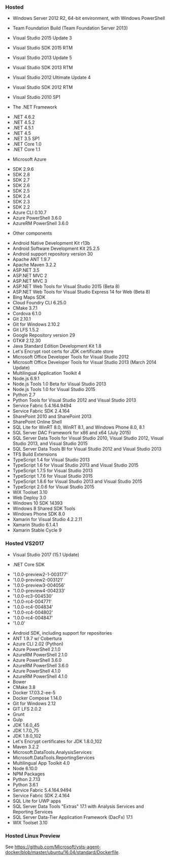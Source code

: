 ### Hosted

* Windows Server 2012 R2, 64-bit environment, with Windows PowerShell
* Team Foundation Build (Team Foundation Server 2013)
* Visual Studio 2015 Update 3
* Visual Studio SDK 2015 RTM
* Visual Studio 2013 Update 5
* Visual Studio SDK 2013 RTM
* Visual Studio 2012 Ultimate Update 4
* Visual Studio SDK 2012 RTM
* Visual Studio 2010 SP1

* The .NET Framework 
 - .NET 4.6.2
 - .NET 4.5.2
 - .NET 4.5.1
 - .NET 4.5
 - .NET 3.5 SP1
 - .NET Core 1.0
 - .NET Core 1.1

* Microsoft Azure
 - SDK 2.9.6
 - SDK 2.8
 - SDK 2.7
 - SDK 2.6
 - SDK 2.5
 - SDK 2.4
 - SDK 2.3
 - SDK 2.2
 - Azure CLI 0.10.7
 - Azure PowerShell 3.6.0
 - AzureRM PowerShell 3.6.0

* Other components
 - Android Native Development Kit r13b
 - Android Software Development Kit 25.2.5
 - Android support repository version 30
 - Apache ANT 1.9.7
 - Apache Maven 3.2.2
 - ASP.NET 3.5
 - ASP.NET MVC 2
 - ASP.NET MVC 3
 - ASP.NET Web Tools for Visual Studio 2015 (Beta 8)
 - ASP.NET Web Tools for Visual Studio Express 14 for Web (Beta 8)
 - Bing Maps SDK
 - Cloud Foundry CLI 6.25.0
 - CMake 3.7.1
 - Cordova 6.1.0
 - Git 2.10.1
 - Git for Windows 2.10.2
 - Git LFS 1.5.2
 - Google Repository version 29
 - GTK# 2.12.30
 - Java Standard Edition Development Kit 1.8
 - Let's Encrypt root certs for JDK certificate store
 - Microsoft Office Developer Tools for Visual Studio 2012
 - Microsoft Office Developer Tools for Visual Studio 2013 (March 2014 Update)
 - Multilingual Application Toolkit 4
 - Node.js 6.9.1
 - Node.js Tools 1.0 Beta for Visual Studio 2013
 - Node.js Tools 1.0 for Visual Studio 2015
 - Python 2.7
 - Python Tools for Visual Studio 2012 and Visual Studio 2013
 - Service Fabric 5.4.164.9494
 - Service Fabric SDK 2.4.164
 - SharePoint 2010 and SharePoint 2013
 - SharePoint Online Shell
 - SQL Lite for WinRT 8.0, WinRT 8.1, and Windows Phone 8.0, 8.1
 - SQL Server DAC Framework for x86 and x64 (July 2015)
 - SQL Server Data Tools for Visual Studio 2010, Visual Studio 2012, Visual Studio 2013, and Visual Studio 2015
 - SQL Server Data Tools BI for Visual Studio 2012 and Visual Studio 2013
 - TFS Build Extensions
 - TypeScript 1.4 for Visual Studio 2013
 - TypeScript 1.6 for Visual Studio 2013 and Visual Studio 2015
 - TypeScript 1.7.5 for Visual Studio 2013
 - TypeScript 1.7.6 for Visual Studio 2015
 - TypeScript 1.8.6 for Visual Studio 2013 and Visual Studio 2015
 - TypeScript 2.0.6 for Visual Studio 2015
 - WIX Toolset 3.10
 - Web Deploy 3.0
 - Windows 10 SDK 14393
 - Windows 8 Shared SDK Tools
 - Windows Phone SDK 8.0
 - Xamarin for Visual Studio 4.2.2.11
 - Xamarin Studio 6.1.4.1
 - Xamarin Stable Cycle 9

### Hosted VS2017

* Visual Studio 2017 (15.1 Update)

* .NET Core SDK 
 - '1.0.0-preview2-1-003177'
 - '1.0.0-preview2-003121'
 - '1.0.0-preview3-004056'
 - '1.0.0-preview4-004233'
 - '1.0.0-rc3-004530'
 - '1.0.0-rc4-004771'
 - '1.0.0-rc4-004834'
 - '1.0.0-rc4-004802'
 - '1.0.0-rc4-004847'
 - '1.0.0'

* Android SDK, including support for repositories
* ANT 1.9.7 w/ Cobertura
* Azure CLI 2.02 (Python)
* Azure PowerShell 2.1.0
* AzureRM PowerShell 2.1.0
* Azure PowerShell 3.6.0
* AzureRM PowerShell 3.6.0
* Azure PowerShell 4.1.0
* AzureRM PowerShell 4.1.0
* Bower
* CMake 3.8
* Docker 17.03.2-ee-5
* Docker Compose 1.14.0
* Git for Windows 2.12
* GIT LFS 2.0.2
* Grunt
* Gulp
* JDK 1.6.0_45
* JDK 1.7.0_75
* JDK 1.8.0_102
* Let's Encrypt certificates for JDK 1.8.0_102
* Maven 3.2.2
* Microsoft.DataTools.AnalysisServices
* Microsoft.DataTools.ReportingServices
* Multilingual App Toolkit 4.0
* Node 6.10.0
* NPM Packages
* Python 2.7.13
* Python 3.6.1
* Service Fabric 5.4.164.9494
* Service Fabric SDK 2.4.164
* SQL Lite for UWP apps
* SQL Server Data Tools "Extras" 17.1 with Analysis Services and Reporting Services
* SQL Server Data-Tier Application Framework (DacFx) 17.1
* WIX Toolset 3.10

### Hosted Linux Preview

See https://github.com/Microsoft/vsts-agent-docker/blob/master/ubuntu/16.04/standard/Dockerfile.
